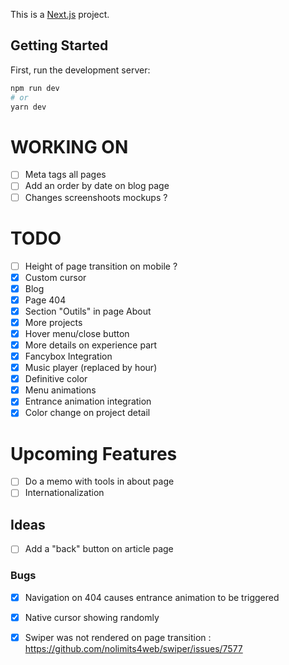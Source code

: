 This is a [Next.js](https://nextjs.org) project.

## Getting Started

First, run the development server:

```bash
npm run dev
# or
yarn dev
```
# WORKING ON
- [ ] Meta tags all pages
- [ ] Add an order by date on blog page
- [ ] Changes screenshoots mockups ?

# TODO
- [ ] Height of page transition on mobile ?
- [x] Custom cursor
- [x] Blog
- [x] Page 404
- [x] Section "Outils" in page About
- [x] More projects
- [x] Hover menu/close button
- [x] More details on experience part
- [x] Fancybox Integration
- [x] Music player (replaced by hour)
- [x] Definitive color
- [x] Menu animations
- [x] Entrance animation integration
- [x] Color change on project detail

# Upcoming Features
- [ ] Do a memo with tools in about page
- [ ] Internationalization

## Ideas
- [ ] Add a "back" button on article page
    
### Bugs
- [x] Navigation on 404 causes entrance animation to be triggered
- [x] Native cursor showing randomly
- [x] Swiper was not rendered on page transition : https://github.com/nolimits4web/swiper/issues/7577

